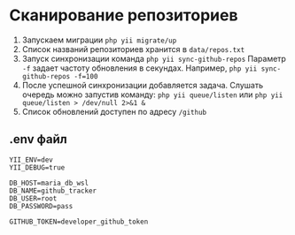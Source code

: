 # Сканирование репозиториев
1. Запускаем миграции ```php yii migrate/up```
2. Список названий репозиториев хранится в ```data/repos.txt```
3. Запуск синхронизации команда ```php yii sync-github-repos``` Параметр ```-f``` задает частоту обновления в секундах. Например, ```php yii sync-github-repos -f=100```
4. После успешной синхронизации добавляется задача. Слушать очередь можно запустив команду: ```php yii queue/listen``` или ```php yii queue/listen > /dev/null 2>&1 &```
5. Список обновлений доступен по адресу ```/github```

## .env файл
```
YII_ENV=dev
YII_DEBUG=true

DB_HOST=maria_db_wsl
DB_NAME=github_tracker
DB_USER=root
DB_PASSWORD=pass

GITHUB_TOKEN=developer_github_token
```